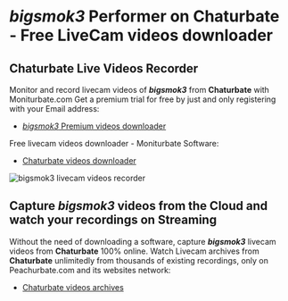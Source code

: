 # _bigsmok3_ Performer on Chaturbate - Free LiveCam videos downloader

## Chaturbate Live Videos Recorder

Monitor and record livecam videos of **_bigsmok3_** from **Chaturbate** with Moniturbate.com
Get a premium trial for free by just and only registering with your Email address:
* [_bigsmok3_ Premium videos downloader](https://moniturbate.com/request-demo-licence-key.html)

Free livecam videos downloader - Moniturbate Software:
* [Chaturbate videos downloader](https://moniturbate.com/moniturbate-download-software.html)

![_bigsmok3_ livecam videos recorder](https://peachurnet.com/templates/moniturbate-software.png)


## Capture _bigsmok3_ videos from the Cloud and watch your recordings on Streaming

Without the need of downloading a software, capture **_bigsmok3_** livecam videos from **Chaturbate** 100% online.
Watch Livecam archives from **Chaturbate** unlimitedly from thousands of existing recordings, only on Peachurbate.com and its websites network:
* [Chaturbate videos archives](https://peachurnet.com/)